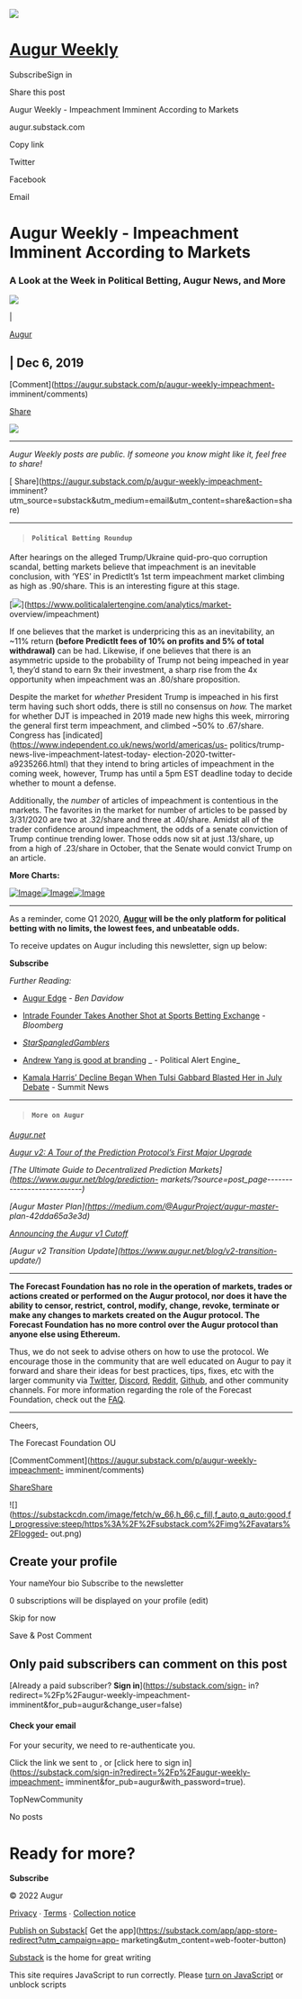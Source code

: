 [![](https://substackcdn.com/image/fetch/w_96,c_limit,f_auto,q_auto:good,fl_progressive:steep/https%3A%2F%2Fbucketeer-e05bbc84-baa3-437e-9518-adb32be77984.s3.amazonaws.com%2Fpublic%2Fimages%2F1b91c83f-043e-4f2f-91f0-8175edb8f36e_256x256.png)](https://augur.substack.com)

# [Augur Weekly](https://augur.substack.com)

SubscribeSign in

Share this post

Augur Weekly - Impeachment Imminent According to Markets

augur.substack.com

Copy link

Twitter

Facebook

Email

# Augur Weekly - Impeachment Imminent According to Markets

### A Look at the Week in Political Betting, Augur News, and More

[![](https://substackcdn.com/image/fetch/w_90,h_90,c_fill,f_auto,q_auto:good,fl_progressive:steep/https%3A%2F%2Fbucketeer-e05bbc84-baa3-437e-9518-adb32be77984.s3.amazonaws.com%2Fpublic%2Fimages%2F59ef0656-8dbe-45a2-b872-26552f58b851_512x512.jpeg)](https://substack.com/profile/4407099-augur)

|

[Augur](https://substack.com/profile/4407099-augur)

| Dec 6, 2019  
---  
  
[Comment](https://augur.substack.com/p/augur-weekly-impeachment-
imminent/comments)

[Share](javascript:void\(0\))  
  
[![](https://substackcdn.com/image/fetch/w_1456,c_limit,f_auto,q_auto:good,fl_progressive:steep/https%3A%2F%2Fbucketeer-e05bbc84-baa3-437e-9518-adb32be77984.s3.amazonaws.com%2Fpublic%2Fimages%2Fb7b21578-079f-46f1-a01c-bf5a8eae9dc1_1100x144.jpeg)](https://substackcdn.com/image/fetch/f_auto,q_auto:good,fl_progressive:steep/https%3A%2F%2Fbucketeer-e05bbc84-baa3-437e-9518-adb32be77984.s3.amazonaws.com%2Fpublic%2Fimages%2Fb7b21578-079f-46f1-a01c-bf5a8eae9dc1_1100x144.jpeg)

* * *

 _Augur Weekly posts are public. If someone you know might like it, feel free
to share!_

[ Share](https://augur.substack.com/p/augur-weekly-impeachment-
imminent?utm_source=substack&utm_medium=email&utm_content=share&action=share)

* * *

> ####  **`Political Betting Roundup`**

After hearings on the alleged Trump/Ukraine quid-pro-quo corruption scandal,
betting markets believe that impeachment is an inevitable conclusion, with
‘YES’ in PredictIt’s 1st term impeachment market climbing as high as
.90/share. This is an interesting figure at this stage.

[![](https://substackcdn.com/image/fetch/w_1456,c_limit,f_auto,q_auto:good,fl_progressive:steep/https%3A%2F%2Fbucketeer-e05bbc84-baa3-437e-9518-adb32be77984.s3.amazonaws.com%2Fpublic%2Fimages%2Fe9e7b471-d6bc-49cc-b44c-4dbc6fc21385_1634x542.png)](https://www.politicalalertengine.com/analytics/market-
overview/impeachment)

If one believes that the market is underpricing this as an inevitability, an
~11% return **(before PredictIt fees of 10% on profits and 5% of total
withdrawal)** can be had. Likewise, if one believes that there is an
asymmetric upside to the probability of Trump not being impeached in year 1,
they’d stand to earn 9x their investment, a sharp rise from the 4x opportunity
when impeachment was an .80/share proposition.

Despite the market for _whether_ President Trump is impeached in his first
term having such short odds, there is still no consensus on _how._ The market
for whether DJT is impeached in 2019 made new highs this week, mirroring the
general first term impeachment, and climbed ~50% to .67/share. Congress has
[indicated](https://www.independent.co.uk/news/world/americas/us-
politics/trump-news-live-impeachment-latest-today-
election-2020-twitter-a9235266.html) that they intend to bring articles of
impeachment in the coming week, however, Trump has until a 5pm EST deadline
today to decide whether to mount a defense.  
  
Additionally, the _number_ of articles of impeachment is contentious in the
markets. The favorites in the market for number of articles to be passed by
3/31/2020 are two at .32/share and three at .40/share. Amidst all of the
trader confidence around impeachment, the odds of a senate conviction of Trump
continue trending lower. Those odds now sit at just .13/share, up from a high
of .23/share in October, that the Senate would convict Trump on an article.

 **More Charts:**

[![Image](https://substackcdn.com/image/fetch/w_1456,c_limit,f_auto,q_auto:good,fl_progressive:steep/https%3A%2F%2Fbucketeer-e05bbc84-baa3-437e-9518-adb32be77984.s3.amazonaws.com%2Fpublic%2Fimages%2F57f71e54-8abd-4bba-b15a-ac64ec876820_1010x546.jpeg)](https://twitter.com/DavMicRot/status/1201205777777807360/photo/1)[![Image](https://substackcdn.com/image/fetch/w_1456,c_limit,f_auto,q_auto:good,fl_progressive:steep/https%3A%2F%2Fbucketeer-e05bbc84-baa3-437e-9518-adb32be77984.s3.amazonaws.com%2Fpublic%2Fimages%2Fb6fae8a3-8b98-4f84-a85a-889faa0a9153_801x586.jpeg)](https://twitter.com/LizAnnSonders/status/1201890836667097088/photo/1)[![Image](https://substackcdn.com/image/fetch/w_1456,c_limit,f_auto,q_auto:good,fl_progressive:steep/https%3A%2F%2Fbucketeer-e05bbc84-baa3-437e-9518-adb32be77984.s3.amazonaws.com%2Fpublic%2Fimages%2F078310b4-cfaf-489a-b079-d64159442ff1_3772x2292.jpeg)](https://substackcdn.com/image/fetch/f_auto,q_auto:good,fl_progressive:steep/https%3A%2F%2Fbucketeer-e05bbc84-baa3-437e-9518-adb32be77984.s3.amazonaws.com%2Fpublic%2Fimages%2F078310b4-cfaf-489a-b079-d64159442ff1_3772x2292.jpeg)

* * *

As a reminder, come Q1 2020,  **[Augur](https://www.augur.net/) will be the
only platform for political betting with no limits, the lowest fees, and
unbeatable odds.**

To receive updates on Augur including this newsletter, sign up below:

 **Subscribe**

 _Further Reading:_

  * [Augur Edge](https://us12.campaign-archive.com/?u=221fdddb0d3222d5874dbb607&id=e685bcecbb) -  _Ben Davidow_

  * [Intrade Founder Takes Another Shot at Sports Betting Exchange](https://www.bloomberg.com/news/articles/2019-12-04/intrade-founder-takes-another-shot-at-a-sports-betting-exchange) \- _Bloomberg_

  *  _[StarSpangledGamblers](https://starspangledgamblers.com/)_

  * [Andrew Yang is good at branding](https://blog.politicalalertengine.com/andrew-yang-is-good-at-branding) _  \- Political Alert Engine_

  * [Kamala Harris’ Decline Began When Tulsi Gabbard Blasted Her in July Debate](https://summit.news/2019/12/03/kamala-harris-decline-began-when-tulsi-gabbard-blasted-her-in-july-debate/) \- Summit News

* * *

> ####  **`More on Augur`**

_[Augur.net](https://www.augur.net/?source=post_page---------------------------)_

 _[Augur v2: A Tour of the Prediction Protocol’s First Major
Upgrade](https://www.augur.net/blog/augur-v2/?source=post_page---------------------------)_

 _[The Ultimate Guide to Decentralized Prediction
Markets](https://www.augur.net/blog/prediction-
markets/?source=post_page---------------------------)_

 _[Augur Master Plan](https://medium.com/@AugurProject/augur-master-
plan-42dda65a3e3d)_

 _[Announcing the Augur v1
Cutoff](https://www.augur.net/blog/v1-cutoff/?source=post_page---------------------------)_

 _[Augur v2 Transition Update](https://www.augur.net/blog/v2-transition-
update/)_

* * *

 **The Forecast Foundation has no role in the operation of markets, trades or
actions created or performed on the Augur protocol, nor does it have the
ability to censor, restrict, control, modify, change, revoke, terminate or
make any changes to markets created on the Augur protocol. The Forecast
Foundation has no more control over the Augur protocol than anyone else using
Ethereum.**

Thus, we do not seek to advise others on how to use the protocol. We encourage
those in the community that are well educated on Augur to pay it forward and
share their ideas for best practices, tips, fixes, etc with the larger
community via
[Twitter](http://twitter.com/augurproject?source=post_page---------------------------),
[Discord](https://discordapp.com/invite/cX8tcCy),
[Reddit](http://reddit.com/r/augur?source=post_page---------------------------),
[Github](http://github.com/augurproject?source=post_page---------------------------),
and other community channels. For more information regarding the role of the
Forecast Foundation, check out the
[FAQ](http://augur.net/faq?source=post_page---------------------------).

* * *

Cheers,

The Forecast Foundation OU

[CommentComment](https://augur.substack.com/p/augur-weekly-impeachment-
imminent/comments)

[ShareShare](javascript:void\(0\))

![](https://substackcdn.com/image/fetch/w_66,h_66,c_fill,f_auto,q_auto:good,fl_progressive:steep/https%3A%2F%2Fsubstack.com%2Fimg%2Favatars%2Flogged-
out.png)

## Create your profile

Your nameYour bio Subscribe to the newsletter

0 subscriptions will be displayed on your profile (edit)

Skip for now

Save & Post Comment

## Only paid subscribers can comment on this post

[Already a paid subscriber? **Sign in**](https://substack.com/sign-
in?redirect=%2Fp%2Faugur-weekly-impeachment-
imminent&for_pub=augur&change_user=false)

#### Check your email

For your security, we need to re-authenticate you.

Click the link we sent to , or [click here to sign
in](https://substack.com/sign-in?redirect=%2Fp%2Faugur-weekly-impeachment-
imminent&for_pub=augur&with_password=true).

TopNewCommunity[](javascript:void\(0\))

No posts

# Ready for more?

 **Subscribe**

© 2022 Augur

[Privacy](https://augur.substack.com/privacy) ∙ [Terms](/tos) ∙ [Collection
notice](https://substack.com/ccpa#personal-data-collected)

[ Publish on
Substack](https://substack.com/signup?utm_source=substack&utm_medium=web&utm_content=footer)[
Get the app](https://substack.com/app/app-store-redirect?utm_campaign=app-
marketing&utm_content=web-footer-button)

[Substack](https://substack.com) is the home for great writing

This site requires JavaScript to run correctly. Please [turn on
JavaScript](https://enable-javascript.com/) or unblock scripts

